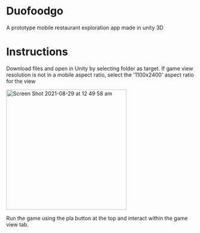 # Duofoodgo
A prototype mobile restaurant exploration app made in unity 3D

# Instructions
Download files and open in Unity by selecting folder as target.
If game view resolution is not in a mobile aspect ratio, select the '1100x2400' aspect ratio for the view

<img width="321" alt="Screen Shot 2021-08-29 at 12 49 58 am" src="https://user-images.githubusercontent.com/85169456/131221950-c2f9d571-ba6f-4564-b16f-a19851c4b579.png">

Run the game using the pla button at the top and interact within the game view tab.

